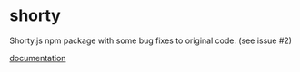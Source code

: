 # shorty

Shorty.js npm package with some bug fixes to original code. (see issue #2)

[documentation](https://enkimute.github.io/shorty.js/)
